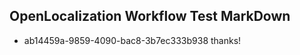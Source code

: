 ## OpenLocalization Workflow Test MarkDown
* ab14459a-9859-4090-bac8-3b7ec333b938 thanks!

<!--HONumber=Aug16_HO3-->


